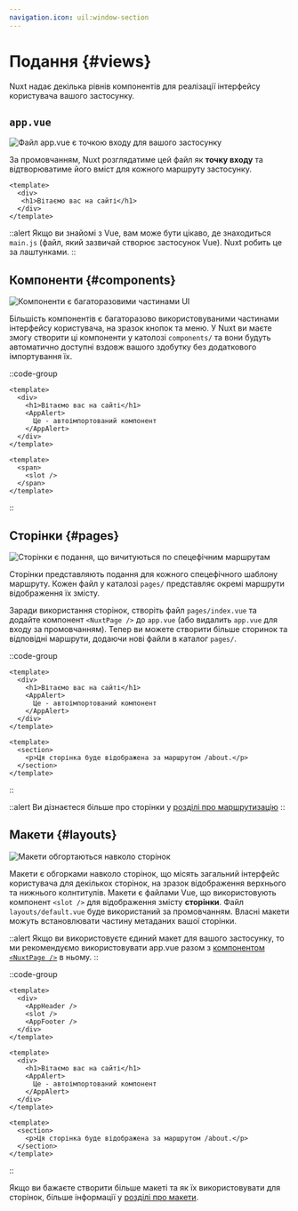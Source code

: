 ```yaml
---
navigation.icon: uil:window-section
---
```


# Подання {#views}

Nuxt надає декілька рівнів компонентів для реалізації інтерфейсу користувача вашого застосунку.

## `app.vue`

![Файл `app.vue` є точкою входу для вашого застосунку](/assets/docs/getting-started/views/app.svg)

За промовчанням, Nuxt розглядатиме цей файл як **точку входу** та відтворюватиме його вміст для кожного маршруту застосунку.

```vue [app.vue]
<template>
  <div>
   <h1>Вітаємо вас на сайті</h1>
  </div>
</template>
```

::alert
Якщо ви знайомі з Vue, вам може бути цікаво, де знаходиться `main.js` (файл, який зазвичай створює застосунок Vue). Nuxt робить це за лаштунками.
::

## Компоненти {#components}

![Компоненти є багаторазовими частинами UI](/assets/docs/getting-started/views/components.svg)

Більшість компонентів є багаторазово використовуваними частинами інтерфейсу користувача, на зразок кнопок та меню. У Nuxt ви маєте змогу створити ці компоненти у католозі `components/` та вони будуть автоматично доступні вздовж вашого здобутку без додаткового імпортування їх.

::code-group

```vue [app.vue]
<template>
  <div>
    <h1>Вітаємо вас на сайті</h1>
    <AppAlert>
      Це - автоімпортований компонент
    </AppAlert>
  </div>
</template>
```

```vue [components/AppAlert.vue]
<template>
  <span>
    <slot />
  </span>
</template>
```

::

## Сторінки {#pages}

![Сторінки є подання, що вичитуються по спецефічним маршрутам](/assets/docs/getting-started/views/pages.svg)

Сторінки представляють подання для кожного спецефічного шаблону маршруту. Кожен файл у каталозі `pages/` представляє окремі маршрути відображення їх змісту.

Заради використання сторінок, створіть файл `pages/index.vue` та додайте компонент `<NuxtPage />` до `app.vue` (або видалить `app.vue` для входу за промовчанням). Тепер ви можете створити більше сторинок та відповідні маршрути, додаючи нові файли в каталог `pages/`.

::code-group

```vue [pages/index.vue]
<template>
  <div>
    <h1>Вітаємо вас на сайті</h1>
    <AppAlert>
      Це - автоімпортований компонент
    </AppAlert>
  </div>
</template>
```

```vue [pages/about.vue]
<template>
  <section>
    <p>Ця сторінка буде відображена за маршрутом /about.</p>
  </section>
</template>
```

::

::alert
Ви дізнаєтеся більше про сторінки у [розділі про маршрутизацію](/docs/getting-started/routing)
::

## Макети {#layouts}

![Макети обгортаються навколо сторінок](/assets/docs/getting-started/views/layouts.svg)

Макети є обгорками навколо сторінок, що місять загальний інтерфейс користувача для декількох сторінок, на зразок відображення верхнього та нижнього колнтитулів. Макети є файлами Vue, що використовують компонент `<slot />` для відображення змісту **сторінки**. Файл `layouts/default.vue` буде використаний за промовчанням. Власні макети можуть встановлювати частину метаданих вашої сторінки.

::alert
Якщо ви використовуєте єдиний макет для вашого застосунку, то ми рекомендуємо використовувати app.vue разом з [компонентом `<NuxtPage />`](/docs/api/components/nuxt-page) в ньому.
::

::code-group

```vue [layouts/default.vue]
<template>
  <div>
    <AppHeader />
    <slot />
    <AppFooter />
  </div>
</template>
```

```vue [pages/index.vue]
<template>
  <div>
    <h1>Вітаємо вас на сайті</h1>
    <AppAlert>
      Це - автоімпортований компонент
    </AppAlert>
  </div>
</template>
```

```vue [pages/about.vue]
<template>
  <section>
    <p>Ця сторінка буде відображена за маршрутом /about.</p>
  </section>
</template>
```

::

Якщо ви бажаєте створити більше макеті та як їх використовувати для сторінок, більше інформації у [розділі про макети](/docs/guide/directory-structure/layouts).
